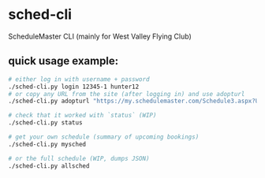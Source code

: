 # sched-cli
ScheduleMaster CLI (mainly for West Valley Flying Club)

## quick usage example:

```bash
# either log in with username + password
./sched-cli.py login 12345-1 hunter12
# or copy any URL from the site (after logging in) and use adopturl
./sched-cli.py adopturl "https://my.schedulemaster.com/Schedule3.aspx?USERID=123456&SESSION=77778888&INITIAL=YES"

# check that it worked with `status` (WIP)
./sched-cli.py status

# get your own schedule (summary of upcoming bookings)
./sched-cli.py mysched

# or the full schedule (WIP, dumps JSON)
./sched-cli.py allsched
```

